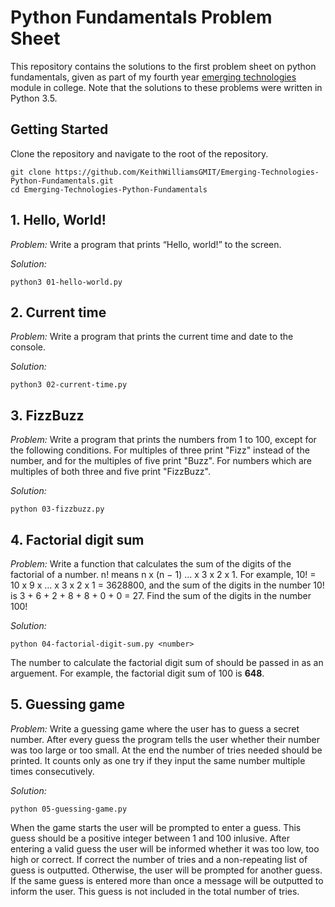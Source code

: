 # Python Fundamentals Problem Sheet

This repository contains the solutions to the first problem sheet on python fundamentals, given as part of my fourth year [emerging technologies](https://emerging-technologies.github.io/) module in college. Note that the solutions to these problems were written in Python 3.5.

## Getting Started

Clone the repository and navigate to the root of the repository.
```
git clone https://github.com/KeithWilliamsGMIT/Emerging-Technologies-Python-Fundamentals.git
cd Emerging-Technologies-Python-Fundamentals
```

## 1. Hello, World!
*Problem:* Write a program that prints “Hello, world!” to the screen.

*Solution:*
```
python3 01-hello-world.py
```

## 2. Current time
*Problem:* Write a program that prints the current time and date to the console.

*Solution:*
```
python3 02-current-time.py
```

## 3. FizzBuzz
*Problem:* Write a program that prints the numbers from 1 to 100, except for the following conditions. For multiples of three print "Fizz" instead of the number, and for the multiples of five print "Buzz". For numbers which are multiples of both three and five print "FizzBuzz".

*Solution:*
```
python 03-fizzbuzz.py
```

## 4. Factorial digit sum
*Problem:* Write a function that calculates the sum of the digits of the factorial of a number. n! means n x (n − 1) … x 3 x 2 x 1. For example, 10! = 10 x 9 x … x 3 x 2 x 1 = 3628800, and the sum of the digits in the number 10! is 3 + 6 + 2 + 8 + 8 + 0 + 0 = 27. Find the sum of the digits in the number 100!

*Solution:*
```
python 04-factorial-digit-sum.py <number>
```

The number to calculate the factorial digit sum of should be passed in as an arguement. For example, the factorial digit sum of 100 is **648**.

## 5. Guessing game
*Problem:* Write a guessing game where the user has to guess a secret number. After every guess the program tells the user whether their number was too large or too small. At the end the number of tries needed should be printed. It counts only as one try if they input the same number multiple times consecutively.

*Solution:*
```
python 05-guessing-game.py
```

When the game starts the user will be prompted to enter a guess. This guess should be a positive integer between 1 and 100 inlusive. After entering a valid guess the user will be informed whether it was too low, too high or correct. If correct the number of tries and a non-repeating list of guess is outputted. Otherwise, the user will be prompted for another guess. If the same guess is entered more than once a message will be outputted to inform the user. This guess is not included in the total number of tries.